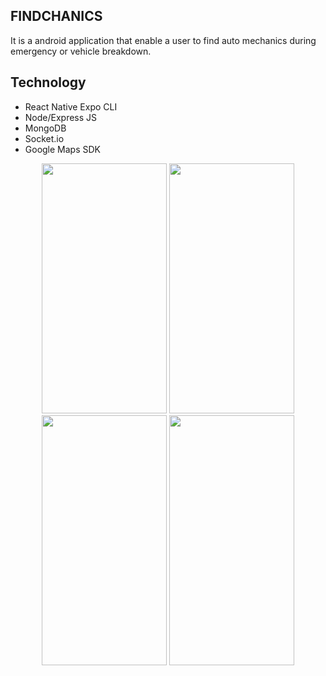 ## FINDCHANICS

It is a android application that enable a user to find auto mechanics during emergency or vehicle breakdown.

## Technology

- React Native Expo CLI
- Node/Express JS
- MongoDB
- Socket.io
- Google Maps SDK

<p align="center">
  <img src="https://user-images.githubusercontent.com/83263201/156687969-9ccb6663-cbb5-4544-9cde-218ff20be087.jpg" width="200" height="400">
  <img src="https://user-images.githubusercontent.com/83263201/156687973-9af732fd-c139-4690-b0d2-21185ebc30ea.jpg" width="200" height="400">
  <img src="https://user-images.githubusercontent.com/83263201/156687980-4c159961-ecd8-4894-9f4f-52c8f7a08f71.jpg" width="200" height="400">
  <img src="https://user-images.githubusercontent.com/83263201/156687986-04dac61a-c3f8-4711-82e6-0b9903b1c978.jpg" width="200" height="400">
</p>
